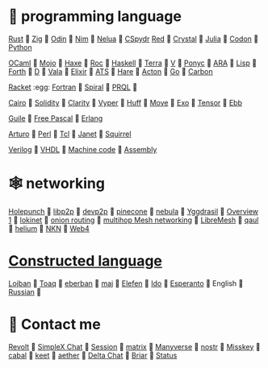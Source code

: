 # :lady_beetle: programming language
[Rust](https://github.com/rust-lang/rust) :egg:
[Zig](https://github.com/ziglang/zig) :egg:
[Odin](https://github.com/odin-lang/Odin) :egg:
[Nim](https://github.com/nim-lang/Nim) :egg: 
[Nelua](https://github.com/edubart/nelua-lang) :egg: 
[CSpydr](https://github.com/Spydr06/CSpydr)
[Red](https://github.com/red/red) :egg: 
[Crystal](https://github.com/crystal-lang/crystal) :egg: 
[Julia](https://github.com/JuliaLang/julia) :egg: 
[Codon](https://github.com/exaloop/codon) :egg:
[Python](https://en.wikipedia.org/wiki/Python_(programming_language)) 



[OCaml](https://github.com/ocaml/ocaml) :egg: 
[Mojo](https://www.modular.com/mojo) :egg: 
[Haxe](https://github.com/HaxeFoundation/haxe) :egg: 
[Roc](https://github.com/roc-lang/roc) :egg: 
[Haskell](https://en.wikipedia.org/wiki/Haskell) :egg: 
[Terra](https://github.com/terralang/terra) :egg: 
[V](https://github.com/vlang/v) :egg: 
[Ponyc](https://github.com/ponylang/ponyc) :egg: 
[ARA](https://www.adaic.org/) :egg: 
[Lisp](https://common-lisp.net/) :egg: 
[Forth](https://forth-standard.org/) :egg: 
[D](https://dlang.org/) :egg: 
[Vala](https://vala.dev/) :egg: 
[Elixir](https://elixir-lang.org/) :egg: 
[ATS](https://www.cs.bu.edu/~hwxi/atslangweb/) :egg: 
[Hare](https://harelang.org/) :egg: 
[Acton](https://github.com/actonlang/acton) :egg:
[Go](https://go.dev/)  :egg: 
[Carbon](https://github.com/carbon-language/carbon-lang) 



[Racket](https://en.wikipedia.org/wiki/Racket_(programming_language)) :egg: 
[Fortran](https://fortran-lang.org/) :egg: 
[Spiral](https://github.com/mrakgr/The-Spiral-Language) :egg: 
[PRQL](https://github.com/PRQL/prql) :egg: 
  

[Cairo](https://github.com/starkware-libs/cairo) :egg: 
[Solidity](https://github.com/ethereum/solidity) :egg: 
[Clarity](https://clarity-lang.org/) :egg: 
[Vyper](https://github.com/vyperlang/vyper) :egg: 
[Huff](https://github.com/huff-language/huff-rs) :egg: 
[Move](https://github.com/move-language/move) :egg: 
[Exo](https://github.com/exo-lang/exo) :egg: 
[Tensor](https://github.com/gilbo/atl) :egg: 
[Ebb](https://github.com/gilbo/ebb) 



[Guile](https://www.gnu.org/software/guile/) :egg: 
[Free Pascal](https://en.wikipedia.org/wiki/Free_Pascal) :egg: 
[Erlang](https://en.wikipedia.org/wiki/Erlang_(programming_language))

[Arturo](https://github.com/arturo-lang/arturo) :egg: 
[Perl](https://en.wikipedia.org/wiki/Perl) :egg: 
[Tcl](https://en.wikipedia.org/wiki/Tcl) :egg: 
[Janet](https://github.com/janet-lang/janet) :egg: 
[Squirrel](https://github.com/albertodemichelis/squirrel)

[Verilog](https://en.wikipedia.org/wiki/Verilog) :egg: 
[VHDL](https://en.wikipedia.org/wiki/VHDL) :egg: 
[Machine code](https://en.wikipedia.org/wiki/Machine_code) :egg: 
[Assembly](https://en.wikipedia.org/wiki/Assembly_language)

# :spider_web: networking
[Holepunch](https://hypercore-protocol.org/) :egg:
[libp2p](https://libp2p.io/) :egg:
[devp2p](https://github.com/ethereum/devp2p) :egg:
[pinecone](https://github.com/matrix-org/pinecone) :egg:
[nebula](https://github.com/slackhq/nebula) :egg:
[Yggdrasil](https://yggdrasil-network.github.io/) :egg:
[Overview 1](https://en.bitcoin.it/wiki/Satoshi_Client_Node_Discovery) :egg:
[lokinet](https://github.com/oxen-io/lokinet) :egg:
[onion routing](https://en.wikipedia.org/wiki/Tor_(network)) :egg:
[multihop Mesh networking](https://freifunk.net/en/) :egg:
[LibreMesh](https://libremesh.org/) :egg:
[qaul](https://github.com/qaul/qaul.net) :egg:
[helium](https://www.helium.com/) :egg:
[NKN](https://nkn.org/) :egg:
[Web4](https://en.everybodywiki.com/Web4)


# [Constructed language](https://github.com/Pantyhose-X/Logical)
[Lojban](https://mw.lojban.org/index.php?title=Lojban&setlang=en-US) :bee:
[Toaq](https://toaq.net/) :bee:
[eberban](https://github.com/eberban/eberban) :bee:
[maj](https://github.com/sage-code/maj) :bee:
[Elefen](https://elefen.org/) :bee:
[Ido](https://en.wikipedia.org/wiki/Ido) :bee:
[Esperanto](https://en.wikipedia.org/wiki/Esperanto) :bee:
English :bee:
[Russian](https://en.wikipedia.org/wiki/Languages_used_on_the_Internet) :bee:
# :seedling: Contact me
[Revolt](https://rvlt.gg/) :bee:
[SimpleX Chat](https://simplex.chat/)  :bee:
[Session](https://github.com/oxen-io)  :bee:
[matrix](https://matrix.org/) :bee:
[Manyverse](https://www.manyver.se/) :bee:
[nostr](https://github.com/topics/nostr) :bee:
[Misskey](https://github.com/misskey-dev/misskey) :bee:
[cabal](https://cabal.chat/) :bee:
[keet](https://keet.io/) :bee:
[aether](https://aether.app/) :bee:
[Delta Chat](https://f-droid.org/en/packages/com.b44t.messenger/) :bee:
[Briar](https://f-droid.org/en/packages/org.briarproject.briar.android/) :bee:
[Status](https://f-droid.org/en/packages/im.status.ethereum/) 
